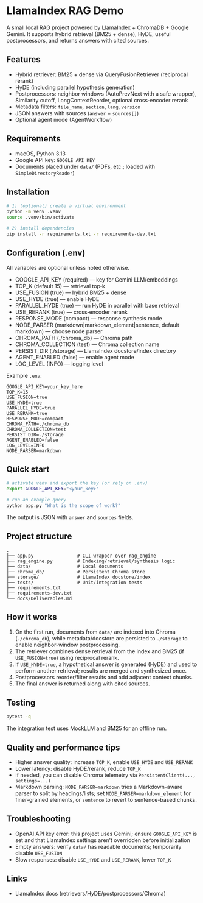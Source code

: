# LlamaIndex RAG Demo

A small local RAG project powered by LlamaIndex + ChromaDB + Google Gemini. It supports hybrid retrieval (BM25 + dense), HyDE, useful postprocessors, and returns answers with cited sources.

## Features

- Hybrid retriever: BM25 + dense via QueryFusionRetriever (reciprocal rerank)
- HyDE (including parallel hypothesis generation)
- Postprocessors: neighbor windows (AutoPrevNext with a safe wrapper), Similarity cutoff, LongContextReorder, optional cross‑encoder rerank
- Metadata filters: `file_name`, `section`, `lang`, `version`
- JSON answers with sources (`answer` + `sources[]`)
- Optional agent mode (AgentWorkflow)

## Requirements

- macOS, Python 3.13
- Google API key: `GOOGLE_API_KEY`
- Documents placed under `data/` (PDFs, etc.; loaded with `SimpleDirectoryReader`)

## Installation

```zsh
# 1) (optional) create a virtual environment
python -m venv .venv
source .venv/bin/activate

# 2) install dependencies
pip install -r requirements.txt -r requirements-dev.txt
```

## Configuration (.env)

All variables are optional unless noted otherwise.

- GOOGLE_API_KEY (required) — key for Gemini LLM/embeddings
- TOP_K (default 15) — retrieval top‑k
- USE_FUSION (true) — hybrid BM25 + dense
- USE_HYDE (true) — enable HyDE
- PARALLEL_HYDE (true) — run HyDE in parallel with base retrieval
- USE_RERANK (true) — cross‑encoder rerank
- RESPONSE_MODE (compact) — response synthesis mode
- NODE_PARSER (markdown|markdown_element|sentence, default markdown) — choose node parser
- CHROMA_PATH (./chroma_db) — Chroma path
- CHROMA_COLLECTION (test) — Chroma collection name
- PERSIST_DIR (./storage) — LlamaIndex docstore/index directory
- AGENT_ENABLED (false) — enable agent mode
- LOG_LEVEL (INFO) — logging level

Example `.env`:

```env
GOOGLE_API_KEY=your_key_here
TOP_K=15
USE_FUSION=true
USE_HYDE=true
PARALLEL_HYDE=true
USE_RERANK=true
RESPONSE_MODE=compact
CHROMA_PATH=./chroma_db
CHROMA_COLLECTION=test
PERSIST_DIR=./storage
AGENT_ENABLED=false
LOG_LEVEL=INFO
NODE_PARSER=markdown
```

## Quick start

```zsh
# activate venv and export the key (or rely on .env)
export GOOGLE_API_KEY="<your_key>"

# run an example query
python app.py "What is the scope of work?"
```

The output is JSON with `answer` and `sources` fields.

## Project structure

```text
.
├── app.py                # CLI wrapper over rag_engine
├── rag_engine.py         # Indexing/retrieval/synthesis logic
├── data/                 # Local documents
├── chroma_db/            # Persistent Chroma store
├── storage/              # LlamaIndex docstore/index
├── tests/                # Unit/integration tests
├── requirements.txt
├── requirements-dev.txt
└── docs/Deliverables.md
```

## How it works

1) On the first run, documents from `data/` are indexed into Chroma (`./chroma_db`), while metadata/docstore are persisted to `./storage` to enable neighbor-window postprocessing.
2) The retriever combines dense retrieval from the index and BM25 (if `USE_FUSION=true`) using reciprocal rerank.
3) If `USE_HYDE=true`, a hypothetical answer is generated (HyDE) and used to perform another retrieval; results are merged and synthesized once.
4) Postprocessors reorder/filter results and add adjacent context chunks.
5) The final answer is returned along with cited sources.

## Testing

```zsh
pytest -q
```

The integration test uses MockLLM and BM25 for an offline run.

## Quality and performance tips

- Higher answer quality: increase `TOP_K`, enable `USE_HYDE` and `USE_RERANK`
- Lower latency: disable HyDE/rerank, reduce `TOP_K`
- If needed, you can disable Chroma telemetry via `PersistentClient(..., settings=...)`
- Markdown parsing: `NODE_PARSER=markdown` tries a Markdown-aware parser to split by headings/lists; set `NODE_PARSER=markdown_element` for finer-grained elements, or `sentence` to revert to sentence-based chunks.

## Troubleshooting

- OpenAI API key error: this project uses Gemini; ensure `GOOGLE_API_KEY` is set and that LlamaIndex settings aren’t overridden before initialization
- Empty answers: verify `data/` has readable documents; temporarily disable `USE_FUSION`
- Slow responses: disable `USE_HYDE` and `USE_RERANK`, lower `TOP_K`

## Links

- LlamaIndex docs (retrievers/HyDE/postprocessors/Chroma)
